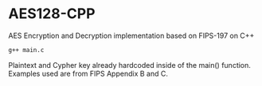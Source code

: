 # AES128-CPP
AES Encryption and Decryption implementation based on FIPS-197 on C++

```bash
g++ main.c
```

Plaintext and Cypher key already hardcoded inside of the main() function. Examples used are from FIPS Appendix B and C.
